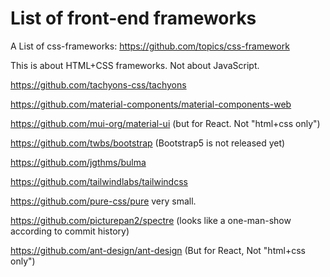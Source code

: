 # List of front-end frameworks

A List of css-frameworks: https://github.com/topics/css-framework

This is about HTML+CSS frameworks. Not about JavaScript.

https://github.com/tachyons-css/tachyons

https://github.com/material-components/material-components-web

https://github.com/mui-org/material-ui (but for React. Not "html+css only")

https://github.com/twbs/bootstrap (Bootstrap5 is not released yet)

https://github.com/jgthms/bulma

https://github.com/tailwindlabs/tailwindcss

https://github.com/pure-css/pure very small.

https://github.com/picturepan2/spectre (looks like a one-man-show according to commit history)

https://github.com/ant-design/ant-design (But for React, Not "html+css only")
